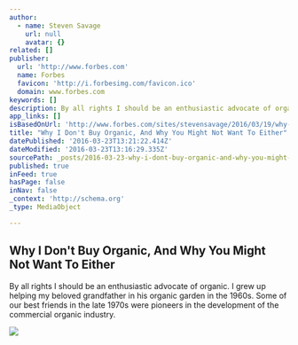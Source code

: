 ```yaml
---
author:
  - name: Steven Savage
    url: null
    avatar: {}
related: []
publisher:
  url: 'http://www.forbes.com'
  name: Forbes
  favicon: 'http://i.forbesimg.com/favicon.ico'
  domain: www.forbes.com
keywords: []
description: By all rights I should be an enthusiastic advocate of organic. I grew up helping my beloved grandfather in his organic garden in the 1960s. Some of our best friends in the late 1970s were pioneers in the development of the commercial organic industry.
app_links: []
isBasedOnUrl: 'http://www.forbes.com/sites/stevensavage/2016/03/19/why-i-dont-buy-organic-and-why-you-might-want-to-either/#412cfa821c2e'
title: "Why I Don't Buy Organic, And Why You Might Not Want To Either"
datePublished: '2016-03-23T13:21:22.414Z'
dateModified: '2016-03-23T13:16:29.335Z'
sourcePath: _posts/2016-03-23-why-i-dont-buy-organic-and-why-you-might-not-want-to-eithe.md
published: true
inFeed: true
hasPage: false
inNav: false
_context: 'http://schema.org'
_type: MediaObject

---
```

<article style=""><h1>Why I Don't Buy Organic, And Why You Might Not Want To Either</h1><p>By all rights I should be an enthusiastic advocate of organic. I grew up helping my beloved grandfather in his organic garden in the 1960s. Some of our best friends in the late 1970s were pioneers in the development of the commercial organic industry.</p><img src="http://blogs-images.forbes.com/stevensavage/files/2016/03/257-1200x900.jpg" /></article>